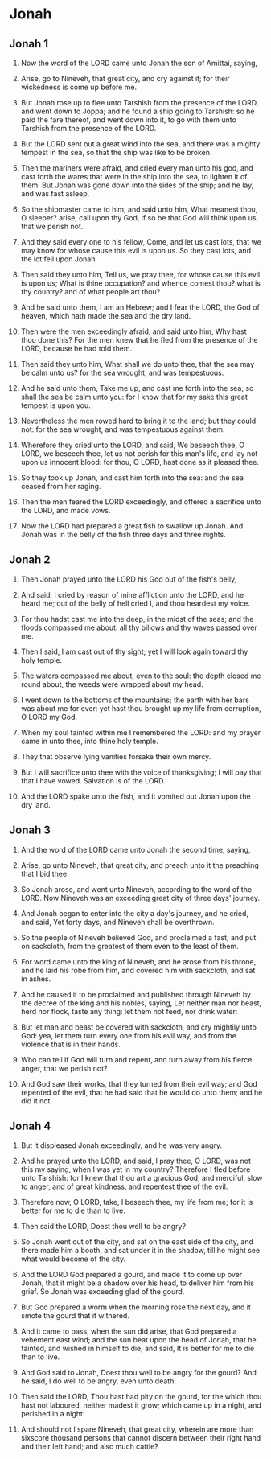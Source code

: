 # Jonah

## Jonah 1

1. Now the word of the LORD came unto Jonah the son of Amittai, saying,

2. Arise, go to Nineveh, that great city, and cry against it; for their wickedness is come up before me.

3. But Jonah rose up to flee unto Tarshish from the presence of the LORD, and went down to Joppa; and he found a ship going to Tarshish: so he paid the fare thereof, and went down into it, to go with them unto Tarshish from the presence of the LORD.

4. But the LORD sent out a great wind into the sea, and there was a mighty tempest in the sea, so that the ship was like to be broken.

5. Then the mariners were afraid, and cried every man unto his god, and cast forth the wares that were in the ship into the sea, to lighten it of them. But Jonah was gone down into the sides of the ship; and he lay, and was fast asleep.

6. So the shipmaster came to him, and said unto him, What meanest thou, O sleeper? arise, call upon thy God, if so be that God will think upon us, that we perish not.

7. And they said every one to his fellow, Come, and let us cast lots, that we may know for whose cause this evil is upon us. So they cast lots, and the lot fell upon Jonah.

8. Then said they unto him, Tell us, we pray thee, for whose cause this evil is upon us; What is thine occupation? and whence comest thou? what is thy country? and of what people art thou?

9. And he said unto them, I am an Hebrew; and I fear the LORD, the God of heaven, which hath made the sea and the dry land.

10. Then were the men exceedingly afraid, and said unto him, Why hast thou done this? For the men knew that he fled from the presence of the LORD, because he had told them.

11. Then said they unto him, What shall we do unto thee, that the sea may be calm unto us? for the sea wrought, and was tempestuous.

12. And he said unto them, Take me up, and cast me forth into the sea; so shall the sea be calm unto you: for I know that for my sake this great tempest is upon you.

13. Nevertheless the men rowed hard to bring it to the land; but they could not: for the sea wrought, and was tempestuous against them.

14. Wherefore they cried unto the LORD, and said, We beseech thee, O LORD, we beseech thee, let us not perish for this man's life, and lay not upon us innocent blood: for thou, O LORD, hast done as it pleased thee.

15. So they took up Jonah, and cast him forth into the sea: and the sea ceased from her raging.

16. Then the men feared the LORD exceedingly, and offered a sacrifice unto the LORD, and made vows.

17. Now the LORD had prepared a great fish to swallow up Jonah. And Jonah was in the belly of the fish three days and three nights.

## Jonah 2

1. Then Jonah prayed unto the LORD his God out of the fish's belly,

2. And said, I cried by reason of mine affliction unto the LORD, and he heard me; out of the belly of hell cried I, and thou heardest my voice.

3. For thou hadst cast me into the deep, in the midst of the seas; and the floods compassed me about: all thy billows and thy waves passed over me.

4. Then I said, I am cast out of thy sight; yet I will look again toward thy holy temple.

5. The waters compassed me about, even to the soul: the depth closed me round about, the weeds were wrapped about my head.

6. I went down to the bottoms of the mountains; the earth with her bars was about me for ever: yet hast thou brought up my life from corruption, O LORD my God.

7. When my soul fainted within me I remembered the LORD: and my prayer came in unto thee, into thine holy temple.

8. They that observe lying vanities forsake their own mercy.

9. But I will sacrifice unto thee with the voice of thanksgiving; I will pay that that I have vowed. Salvation is of the LORD.

10. And the LORD spake unto the fish, and it vomited out Jonah upon the dry land.

## Jonah 3

1. And the word of the LORD came unto Jonah the second time, saying,

2. Arise, go unto Nineveh, that great city, and preach unto it the preaching that I bid thee.

3. So Jonah arose, and went unto Nineveh, according to the word of the LORD. Now Nineveh was an exceeding great city of three days' journey.

4. And Jonah began to enter into the city a day's journey, and he cried, and said, Yet forty days, and Nineveh shall be overthrown.

5. So the people of Nineveh believed God, and proclaimed a fast, and put on sackcloth, from the greatest of them even to the least of them.

6. For word came unto the king of Nineveh, and he arose from his throne, and he laid his robe from him, and covered him with sackcloth, and sat in ashes.

7. And he caused it to be proclaimed and published through Nineveh by the decree of the king and his nobles, saying, Let neither man nor beast, herd nor flock, taste any thing: let them not feed, nor drink water:

8. But let man and beast be covered with sackcloth, and cry mightily unto God: yea, let them turn every one from his evil way, and from the violence that is in their hands.

9. Who can tell if God will turn and repent, and turn away from his fierce anger, that we perish not?

10. And God saw their works, that they turned from their evil way; and God repented of the evil, that he had said that he would do unto them; and he did it not.

## Jonah 4

1. But it displeased Jonah exceedingly, and he was very angry.

2. And he prayed unto the LORD, and said, I pray thee, O LORD, was not this my saying, when I was yet in my country? Therefore I fled before unto Tarshish: for I knew that thou art a gracious God, and merciful, slow to anger, and of great kindness, and repentest thee of the evil.

3. Therefore now, O LORD, take, I beseech thee, my life from me; for it is better for me to die than to live.

4. Then said the LORD, Doest thou well to be angry?

5. So Jonah went out of the city, and sat on the east side of the city, and there made him a booth, and sat under it in the shadow, till he might see what would become of the city.

6. And the LORD God prepared a gourd, and made it to come up over Jonah, that it might be a shadow over his head, to deliver him from his grief. So Jonah was exceeding glad of the gourd.

7. But God prepared a worm when the morning rose the next day, and it smote the gourd that it withered.

8. And it came to pass, when the sun did arise, that God prepared a vehement east wind; and the sun beat upon the head of Jonah, that he fainted, and wished in himself to die, and said, It is better for me to die than to live.

9. And God said to Jonah, Doest thou well to be angry for the gourd? And he said, I do well to be angry, even unto death.

10. Then said the LORD, Thou hast had pity on the gourd, for the which thou hast not laboured, neither madest it grow; which came up in a night, and perished in a night:

11. And should not I spare Nineveh, that great city, wherein are more than sixscore thousand persons that cannot discern between their right hand and their left hand; and also much cattle?

